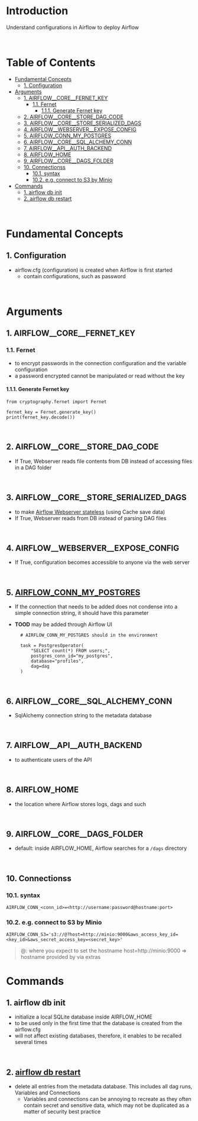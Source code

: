 <!-- omit in toc -->
# Introduction
Understand configurations in Airflow to deploy Airflow 

<br />

<!-- omit in toc -->
# Table of Contents
- [Fundamental Concepts](#fundamental-concepts)
  - [1. Configuration](#1-configuration)
- [Arguments](#arguments)
  - [1. AIRFLOW__CORE__FERNET_KEY](#1-airflow__core__fernet_key)
    - [1.1. Fernet](#11-fernet)
      - [1.1.1. Generate Fernet key](#111-generate-fernet-key)
  - [2. AIRFLOW__CORE__STORE_DAG_CODE](#2-airflow__core__store_dag_code)
  - [3. AIRFLOW__CORE__STORE_SERIALIZED_DAGS](#3-airflow__core__store_serialized_dags)
  - [4. AIRFLOW__WEBSERVER__EXPOSE_CONFIG](#4-airflow__webserver__expose_config)
  - [5. AIRFLOW_CONN_MY_POSTGRES](#5-airflow_conn_my_postgres)
  - [6. AIRFLOW__CORE__SQL_ALCHEMY_CONN](#6-airflow__core__sql_alchemy_conn)
  - [7. AIRFLOW__API__AUTH_BACKEND](#7-airflow__api__auth_backend)
  - [8. AIRFLOW_HOME](#8-airflow_home)
  - [9. AIRFLOW__CORE__DAGS_FOLDER](#9-airflow__core__dags_folder)
  - [10. Connectionss](#10-connectionss)
    - [10.1. syntax](#101-syntax)
    - [10.2. e.g. connect to S3 by Minio](#102-eg-connect-to-s3-by-minio)
- [Commands](#commands)
  - [1. airflow db init](#1-airflow-db-init)
  - [2. airflow db restart](#2-airflow-db-restart)

<br />

# Fundamental Concepts

## 1. Configuration 
* airflow.cfg (configuration) is created when Airflow is first started
  * contain configurations, such as password

<br />

# Arguments

## 1. AIRFLOW__CORE__FERNET_KEY

### 1.1. Fernet
* to encrypt passwords in the connection configuration and the variable configuration
* a password encrypted cannot be manipulated or read without the key

#### 1.1.1. Generate Fernet key

    from cryptography.fernet import Fernet

    fernet_key = Fernet.generate_key()
    print(fernet_key.decode())

<br />

## 2. AIRFLOW__CORE__STORE_DAG_CODE
* If True, Webserver reads file contents from DB instead of accessing files in a DAG folder

<br />

## 3. AIRFLOW__CORE__STORE_SERIALIZED_DAGS
* to make [Airflow Webserver stateless](https://airflow.apache.org/docs/apache-airflow/stable/dag-serialization.html) (using Cache save data)
* If True, Webserver reads from DB instead of parsing DAG files

<br />

## 4. AIRFLOW__WEBSERVER__EXPOSE_CONFIG
* If True, configuration becomes accessible to anyone via the web server

<br />

## 5. [AIRFLOW_CONN_MY_POSTGRES](https://kids-first.github.io/kf-airflow-dags/connections.html#using-connections)
* If the connection that needs to be added does not condense into a simple connection string, it should have this parameter 
* **TOOD** may be added through Airflow UI
  
        # AIRFLOW_CONN_MY_POSTGRES should in the environment

        task = PostgresOperator(
            "SELECT count(*) FROM users;",
            postgres_conn_id="my_postgres",
            database="profiles",
            dag=dag
        )

<br />

## 6. AIRFLOW__CORE__SQL_ALCHEMY_CONN
* SqlAlchemy connection string to the metadata database

<br />

## 7. AIRFLOW__API__AUTH_BACKEND
* to authenticate users of the API

<br />

## 8. AIRFLOW_HOME
* the location where Airflow stores logs, dags and such

<br />

## 9. AIRFLOW__CORE__DAGS_FOLDER
* default: inside AIRFLOW_HOME, Airflow searches for a `/dags` directory
  
<br />


## 10. Connectionss

### 10.1. syntax
`AIRFLOW_CONN_<conn_id>=<http://username:password@hostname:port>`

### 10.2. e.g. connect to S3 by Minio
`AIRFLOW_CONN_S3='s3://@?host=http://minio:9000&aws_access_key_id=<key_id>&aws_secret_access_key=<secret_key>'`
> @: where you expect to set the hostname
> host=http://minio:9000 => hostname provided by via extras



# Commands

## 1. airflow db init

* initialize a local SQLite database inside AIRFLOW_HOME
* to be used only in the first time that the database is created from the airflow.cfg
* will not affect existing databases, therefore, it enables to be recalled several times 

<br />

## 2. [airflow db restart](https://stackoverflow.com/questions/59556501/apache-airflow-initdb-vs-resetdb)
* delete all entries from the metadata database. This includes all dag runs, Variables and Connections
  *  Variables and connections can be annoying to recreate as they often contain secret and sensitive data, which may not be duplicated as a matter of security best practice